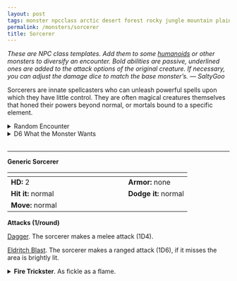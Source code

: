 ```yaml
---
layout: post
tags: monster npcclass arctic desert forest rocky jungle mountain plains swamp city sea underdark magical air earth fire water astral
permalink: /monsters/sorcerer
title: Sorcerer
---
```


<span class="alchemy"> *These are NPC class templates. Add them to some [humanoids](https://saltygoo.github.io/list/monsters-humanoid) or other monsters to diversify an encounter. Bold abilities are passive, underlined ones are added to the attack options of the original creature. If necessary, you can adjust the damage dice to match the base monster’s. — SaltyGoo* </span>

Sorcerers are innate spellcasters who can unleash powerful spells upon which they have little control. They are often magical creatures themselves that honed their powers beyond normal, or mortals bound to a specific element.
<br>

<details markdown="1">
<summary>Random Encounter</summary>
1. **Monster:** 1 sorcerer & 1D4 [elementals](https://saltygoo.github.io/list/monsters-elemental)
1. **Lair:** It would have been a normal house if it wasn't for the utter chaos. Did a tornado go through it? <br>    &nbsp; OR <br>    **Omen:** "Zap!" and laughter.
1. **Spoor:** Sparks of magical energy and a half eaten snack.
1. **Tracks:** Trail of chaos like only somebody drunk on power would do.
1. **Trace:** Strange rainless storm faraway.
1. **Trace:** A wizard, tracking a sorcerer because of the danger they represent.
</details>

<details markdown="1">
<summary>D6 What the Monster Wants</summary>
1. More power!
1. Hide their powers and live a normal life.
1. Transcend to another state of being.
1. Will someone ever not bore them? Who wants to fight?
1. Revenge over those who persecuted them.
1. Just enjoy life.  
</details>

<br>

---

**Generic Sorcerer**


|  <span style="display: inline-block; width:250px"></span>  |  |
| -------- | --------|
| **HD:** 2 | **Armor:** none  |
| **Hit it:** normal    | **Dodge it:** normal  |
| **Move:** normal     |   | 

**Attacks (1/round)**

<ins>Dagger</ins>. The sorcerer makes a melee attack (1D4).

<ins>Eldritch Blast</ins>. The sorcerer makes a ranged attack (1D6), if it misses the area is brightly lit.

</details>

<details markdown="1">
<summary><b>Fire Trickster</b>. As fickle as a flame.</summary>
Resists fire, and can enter flames as if they were a door and come out of another flame it can see.

**Non-Combat Magic** <br>
Pyromancy

<ins>Scalding Ember.</ins> The sorcerer makes a ranged attack (1D6). One flammable object on the target catches on fire. If the attack misses, the ground nearby is ablaze for 2 turns.

<ins>Flame Twin.</ins> The sorcerer transforms a fire nearby into a copy of itself with 1 HP. This copy dissipates after 1 round without fuel.
</details>

